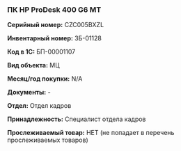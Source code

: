 ### ПК HP ProDesk 400 G6 MT </br>

**Серийный номер:** CZC005BXZL </br>

**Инвентарный номер:** ЗБ-01128 </br>

**Код в 1С:** БП-00001107 </br>

**Вид объекта:** МЦ

**Месяц/год покупки:** N/A </br>

**Документы:** - </br>

**Отдел:** Отдел кадров </br>

**Принадлежность:** Специалист отдела кадров </br>

**Прослеживаемый товар:** НЕТ (не попадает в перечень прослеживаемых товаров)
